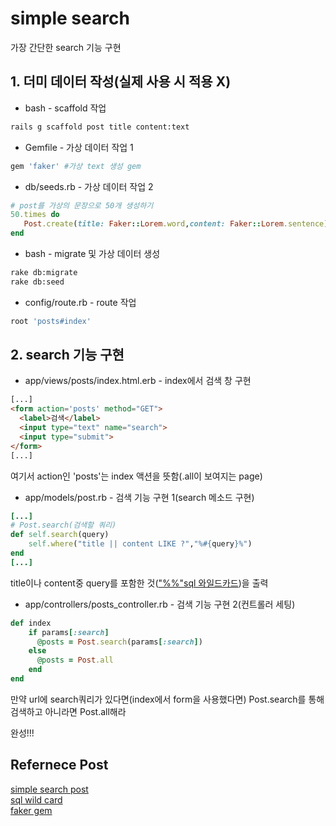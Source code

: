 simple search
==
가장 간단한 search 기능 구현

## 1. 더미 데이터 작성(실제 사용 시 적용 X)
* bash - scaffold 작업
```bash
rails g scaffold post title content:text
```
* Gemfile - 가상 데이터 작업 1
```ruby
gem 'faker' #가상 text 생성 gem
```
* db/seeds.rb - 가상 데이터 작업 2
```ruby
# post를 가상의 문장으로 50개 생성하기
50.times do 
   Post.create(title: Faker::Lorem.word,content: Faker::Lorem.sentence) 
end
```
* bash - migrate 및 가상 데이터 생성
```bash
rake db:migrate
rake db:seed
```
* config/route.rb - route 작업
```ruby
root 'posts#index'
```
## 2. search 기능 구현
* app/views/posts/index.html.erb - index에서 검색 창 구현
```html
[...]
<form action='posts' method="GET">
  <label>검색</label>
  <input type="text" name="search">
  <input type="submit">
</form>
[...]
```
여기서 action인 'posts'는 index 액션을 뜻함(.all이 보여지는 page)
* app/models/post.rb - 검색 기능 구현 1(search 메소드 구현)
```ruby
[...]
# Post.search(검색할 쿼리)
def self.search(query)
    self.where("title || content LIKE ?","%#{query}%")
end
[...]
```
title이나 content중 query를 포함한 것(["%%"sql 와일드카드](https://www.w3schools.com/sql/sql_wildcards.asp))을 출력
* app/controllers/posts_controller.rb - 검색 기능 구현 2(컨트롤러 세팅)
```ruby
def index
    if params[:search]
      @posts = Post.search(params[:search])
    else
      @posts = Post.all
    end
end
```
만약 url에 search쿼리가 있다면(index에서 form을 사용했다면) Post.search를 통해 검색하고 아니라면 Post.all해라

완성!!!
## Refernece Post
[simple search post](http://www.korenlc.com/creating-a-simple-search-in-rails-4/)<br>
[sql wild card](https://www.w3schools.com/sql/sql_wildcards.asp)<br>
[faker gem](https://github.com/stympy/faker)